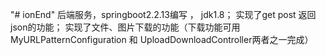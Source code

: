 "# ionEnd" 
后端服务，springboot2.2.13编写 ， jdk1.8；
实现了get post 返回json的功能；
实现了文件、图片下载的功能（下载功能可用MyURLPatternConfiguration  和 UploadDownloadController两者之一完成）
